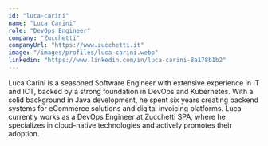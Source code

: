 ```yaml
---
id: "luca-carini"
name: "Luca Carini"
role: "DevOps Engineer"
company: "Zucchetti"
companyUrl: "https://www.zucchetti.it"
image: "/images/profiles/luca-carini.webp"
linkedin: "https://www.linkedin.com/in/luca-carini-8a178b1b2"
---
```


Luca Carini is a seasoned Software Engineer with extensive experience in IT and ICT, backed by a strong foundation in DevOps and Kubernetes. With a solid background in Java development, he spent six years creating backend systems for eCommerce solutions and digital invoicing platforms. Luca currently works as a DevOps Engineer at Zucchetti SPA, where he specializes in cloud-native technologies and actively promotes their adoption.
